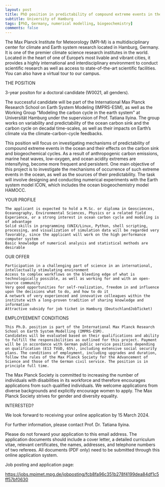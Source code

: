 ```yaml
---
layout: post
title: PhD position in predictability of compound extreme events in the ocean (Hamburg, Germany)
subtitle: University of Hamburg
tags: [PhD, Germany, numerical modelling, biogeochemistry]
comments: false
---
```

The Max Planck Institute for Meteorology (MPI-M) is a multidisciplinary center for climate and Earth system research located in Hamburg, Germany. It is one of the premier climate science research institutes in the world. Located in the heart of one of Europe’s most livable and vibrant cities, it provides a highly international and interdisciplinary environment to conduct scientific research as well as access to state-of-the-art scientific facilities. You can also have a virtual tour to our campus.

 
THE POSITION

3-year positon for a doctoral candidate (W0021, all genders).

The successful candidate will be part of the International Max Planck Research School on Earth System Modeling (IMPRS-ESM), as well as the Working Group "Modeling the carbon cycle in the earth system" at Universität Hamburg under the supervision of Prof. Tatiana Ilyina. The group works on variability and predictability of the ocean carbon sink and the carbon cycle on decadal time-scales, as well as their impacts on Earth’s climate via the climate-carbon-cycle feedbacks.

 

This position will focus on investigating mechanisms of predictability of compound extreme events in the ocean and their effects on the carbon sink and biogeochemical cycles. As a result of anthropogenic carbon emissions, marine heat waves, low-oxygen, and ocean acidity extremes are intensifying, become more frequent and persistent. One main objective of this project is to investigate the mechanisms of occurrence of such extreme events in the ocean, as well as the sources of their predictability. The task will involve designing and conducting numerical experiments with the Earth system model ICON, which includes the ocean biogeochemistry model HAMOCC.
 
YOUR PROFILE
 

    The applicant is expected to hold a M.Sc. or diploma in Geosciences, Oceanography, Environmental Sciences, Physics or a related field
    Experience, or a strong interest in ocean carbon cycle and modeling is of advantage
    Solid skills in programming (UNIX/Linux, Python, shell scripting, processing, and visualization of simulation data will be regarded very favorably, since the applicant will work on the high performance computer system
    Basic knowledge of numerical analysis and statistical methods are desirable

 
OUR OFFER
 

    Participation in a challenging part of science in an international, intellectually stimulating environment
    Access to complex workflows on the bleeding edge of what is technologically possible, as well as working for and with an open-source community
    Very good opportunities for self-realization, freedom in and influence upon the decisions what to do, and how to do it
    A network of very experienced and innovative colleagues within the institute with a long-proven tradition of sharing knowledge and information
    Attractive subsidy for job ticket in Hamburg (DeutschlandJobTicket)

 
EMPLOYEEMENT CONDITIONS
 

    This Ph.D. position is part of the International Max Planck Research School on Earth System Modelling (IMPRS-ESM).
    Candidates will be evaluated based on their qualifications and ability to fulfill the responsibilities as outlined for this project. Payment will be in accordance with German public service positions depending on qualification (E13 TVöD, 65%), including extensive social security plans. The conditions of employment, including upgrades and duration, follow the rules of the Max Planck Society for the Advancement of Science and those of the German civil service. The position is in principle full time.

The Max Planck Society is committed to increasing the number of individuals with disabilities in its workforce and therefore encourages applications from such qualified individuals. We welcome applications from diverse backgrounds and explicitly encourage women to apply. The Max Planck Society strives for gender and diversity equality.
 
INTERESTED?

We look forward to receiving your online application by 15 March 2024.

For further information, please contact Prof. Dr. Tatiana Ilyina.

Please do not forward your application to this email address. The application documents should include a cover letter, a detailed curriculum vitae, relevant certificates, the names, addresses, and telephone numbers of two referees. All documents (PDF only) need to be submitted through this online application system.

Job posting and application page:

https://jobs.mpimet.mpg.de/jobposting/fcb8fa96c351b278f4199dea84df1c5ff57bf0630
